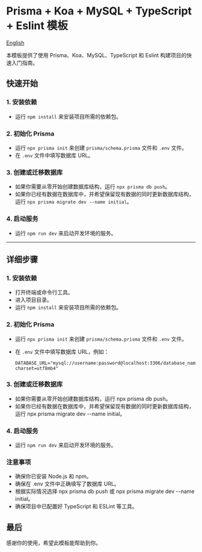 # Prisma + Koa + MySQL + TypeScript + Eslint 模板

[English](https://github.com/Bayn-Web/prisma_template/blob/main/Readme.en.md)

本模板提供了使用 Prisma、Koa、MySQL、TypeScript 和 Eslint 构建项目的快速入门指南。

## 快速开始

### 1. 安装依赖

- 运行 `npm install` 来安装项目所需的依赖包。

### 2. 初始化 Prisma

- 运行 `npx prisma init` 来创建 `prisma/schema.prisma` 文件和 `.env` 文件。
- 在 `.env` 文件中填写数据库 URL。

### 3. 创建或迁移数据库

- 如果你需要从零开始创建数据库结构，运行 `npx prisma db push`。
- 如果你已经有数据在数据库中，并希望保留现有数据的同时更新数据库结构，运行 `npx prisma migrate dev --name initial`。

### 4. 启动服务

- 运行 `npm run dev` 来启动开发环境的服务。

---

## 详细步骤

### 1. 安装依赖

- 打开终端或命令行工具。
- 进入项目目录。
- 运行 `npm install` 来安装项目所需的依赖包。

### 2. 初始化 Prisma

- 运行 `npx prisma init` 来创建 `prisma/schema.prisma` 文件和 `.env` 文件。
- 在 `.env` 文件中填写数据库 URL，例如：

  ```plaintext
  DATABASE_URL="mysql://username:password@localhost:3306/database_name?charset=utf8mb4"
  ```

### 3. 创建或迁移数据库
- 如果你需要从零开始创建数据库结构，运行 npx prisma db push。
- 如果你已经有数据在数据库中，并希望保留现有数据的同时更新数据库结构，运行 npx prisma migrate dev --name initial。

### 4. 启动服务

- 运行 `npm run dev` 来启动开发环境的服务。

### 注意事项

- 确保你已安装 Node.js 和 npm。
- 确保在 .env 文件中正确填写了数据库 URL。
- 根据实际情况选择 npx prisma db push 或 npx prisma migrate dev --name initial。
- 确保项目中已配置好 TypeScript 和 ESLint 等工具。

## 最后

感谢你的使用，希望此模板能帮助到你。
